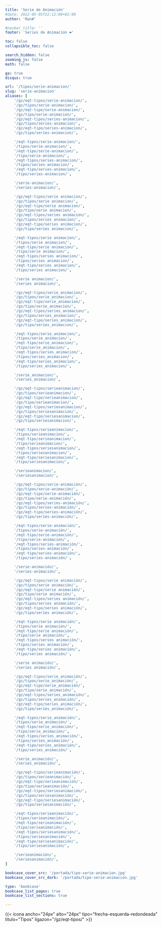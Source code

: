 ```yaml
---
title: 'Serie de Animación'
#date: 2022-05-05T22:12:00+02:00
author: 'Ran#'

#navbar_title: ''
footer: 'Series de Animación ❤️'

toc: false
collapsible_toc: false

search_hidden: false
zooming_js: false
math: false

ga: true
disqus: true

url: '/tipos/serie-animacion/'
slug: 'serie-animacion'
aliases: [
    '/gz/eqt-tipos/serie-animacion/',
    '/gz/tipos/serie-animacion/',
    '/gz/eqt-tipo/serie-animacion/',
    '/gz/tipo/serie-animacion/',
    '/gz/eqt-tipos/series-animacion/',
    '/gz/tipos/series-animacion/',
    '/gz/eqt-tipo/series-animacion/',
    '/gz/tipo/series-animacion/',

    '/eqt-tipos/serie-animacion/',
    '/tipos/serie-animacion/',
    '/eqt-tipo/serie-animacion/',
    '/tipo/serie-animacion/',
    '/eqt-tipos/series-animacion/',
    '/tipos/series-animacion/',
    '/eqt-tipo/series-animacion/',
    '/tipo/series-animacion/',

    '/serie-animacion/',
    '/series-animacion/',

    '/gz/eqt-tipos/serie animacion/',
    '/gz/tipos/serie animacion/',
    '/gz/eqt-tipo/serie animacion/',
    '/gz/tipo/serie animacion/',
    '/gz/eqt-tipos/series animacion/',
    '/gz/tipos/series animacion/',
    '/gz/eqt-tipo/series animacion/',
    '/gz/tipo/series animacion/',

    '/eqt-tipos/serie animacion/',
    '/tipos/serie animacion/',
    '/eqt-tipo/serie animacion/',
    '/tipo/serie animacion/',
    '/eqt-tipos/series animacion/',
    '/tipos/series animacion/',
    '/eqt-tipo/series animacion/',
    '/tipo/series animacion/',

    '/serie animacion/',
    '/series animacion/',

    '/gz/eqt-tipos/serie_animacion/',
    '/gz/tipos/serie_animacion/',
    '/gz/eqt-tipo/serie_animacion/',
    '/gz/tipo/serie_animacion/',
    '/gz/eqt-tipos/series_animacion/',
    '/gz/tipos/series_animacion/',
    '/gz/eqt-tipo/series_animacion/',
    '/gz/tipo/series_animacion/',

    '/eqt-tipos/serie_animacion/',
    '/tipos/serie_animacion/',
    '/eqt-tipo/serie_animacion/',
    '/tipo/serie_animacion/',
    '/eqt-tipos/series_animacion/',
    '/tipos/series_animacion/',
    '/eqt-tipo/series_animacion/',
    '/tipo/series_animacion/',

    '/serie_animacion/',
    '/series_animacion/',

    '/gz/eqt-tipos/serieanimacion/',
    '/gz/tipos/serieanimacion/',
    '/gz/eqt-tipo/serieanimacion/',
    '/gz/tipo/serieanimacion/',
    '/gz/eqt-tipos/seriesanimacion/',
    '/gz/tipos/seriesanimacion/',
    '/gz/eqt-tipo/seriesanimacion/',
    '/gz/tipo/seriesanimacion/',

    '/eqt-tipos/serieanimacion/',
    '/tipos/serieanimacion/',
    '/eqt-tipo/serieanimacion/',
    '/tipo/serieanimacion/',
    '/eqt-tipos/seriesanimacion/',
    '/tipos/seriesanimacion/',
    '/eqt-tipo/seriesanimacion/',
    '/tipo/seriesanimacion/',

    '/serieanimacion/',
    '/seriesanimacion/',

    '/gz/eqt-tipos/serie-animación/',
    '/gz/tipos/serie-animación/',
    '/gz/eqt-tipo/serie-animación/',
    '/gz/tipo/serie-animación/',
    '/gz/eqt-tipos/series-animación/',
    '/gz/tipos/series-animación/',
    '/gz/eqt-tipo/series-animación/',
    '/gz/tipo/series-animación/',

    '/eqt-tipos/serie-animación/',
    '/tipos/serie-animación/',
    '/eqt-tipo/serie-animación/',
    '/tipo/serie-animación/',
    '/eqt-tipos/series-animación/',
    '/tipos/series-animación/',
    '/eqt-tipo/series-animación/',
    '/tipo/series-animación/',

    '/serie-animación/',
    '/series-animación/',

    '/gz/eqt-tipos/serie animación/',
    '/gz/tipos/serie animación/',
    '/gz/eqt-tipo/serie animación/',
    '/gz/tipo/serie animación/',
    '/gz/eqt-tipos/series animación/',
    '/gz/tipos/series animación/',
    '/gz/eqt-tipo/series animación/',
    '/gz/tipo/series animación/',

    '/eqt-tipos/serie animación/',
    '/tipos/serie animación/',
    '/eqt-tipo/serie animación/',
    '/tipo/serie animación/',
    '/eqt-tipos/series animación/',
    '/tipos/series animación/',
    '/eqt-tipo/series animación/',
    '/tipo/series animación/',

    '/serie animación/',
    '/series animación/',

    '/gz/eqt-tipos/serie_animación/',
    '/gz/tipos/serie_animación/',
    '/gz/eqt-tipo/serie_animación/',
    '/gz/tipo/serie_animación/',
    '/gz/eqt-tipos/series_animación/',
    '/gz/tipos/series_animación/',
    '/gz/eqt-tipo/series_animación/',
    '/gz/tipo/series_animación/',

    '/eqt-tipos/serie_animación/',
    '/tipos/serie_animación/',
    '/eqt-tipo/serie_animación/',
    '/tipo/serie_animación/',
    '/eqt-tipos/series_animación/',
    '/tipos/series_animación/',
    '/eqt-tipo/series_animación/',
    '/tipo/series_animación/',

    '/serie_animación/',
    '/series_animación/',

    '/gz/eqt-tipos/serieanimación/',
    '/gz/tipos/serieanimación/',
    '/gz/eqt-tipo/serieanimación/',
    '/gz/tipo/serieanimación/',
    '/gz/eqt-tipos/seriesanimación/',
    '/gz/tipos/seriesanimación/',
    '/gz/eqt-tipo/seriesanimación/',
    '/gz/tipo/seriesanimación/',

    '/eqt-tipos/serieanimación/',
    '/tipos/serieanimación/',
    '/eqt-tipo/serieanimación/',
    '/tipo/serieanimación/',
    '/eqt-tipos/seriesanimación/',
    '/tipos/seriesanimación/',
    '/eqt-tipo/seriesanimación/',
    '/tipo/seriesanimación/',

    '/serieanimación/',
    '/seriesanimación/',
]

bookcase_cover_src: '/portada/tipo-serie-animacion.jpg'
bookcase_cover_src_dark: '/portada/tipo-serie-animacion.jpg'

type: 'bookcase'
bookcase_list_pages: true
bookcase_list_sections: true

---
```


{{< icona ancho="24px" alto="24px" tipo="frecha-esquerda-redondeada" titulo="Tipos" ligazon="/gz/eqt-tipos/" >}}
